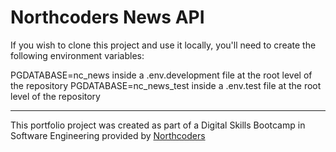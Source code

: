 # Northcoders News API

If you wish to clone this project and use it locally, you'll need to create the following environment variables:

PGDATABASE=nc_news inside a .env.development file at the root level of the repository
PGDATABASE=nc_news_test inside a .env.test file at the root level of the repository

--- 

This portfolio project was created as part of a Digital Skills Bootcamp in Software Engineering provided by [Northcoders](https://northcoders.com/)